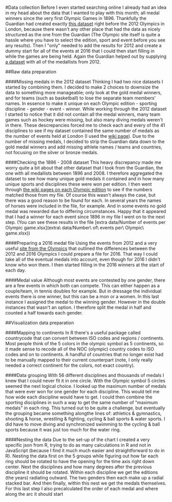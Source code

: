 #Data collection
Before I even started searching online I already had an idea in my head about the data that I wanted to play with this month; all medal winners since the very first Olympic Games in 1896. Thankfully the Guardian had created exactly [this dataset](https://www.theguardian.com/sport/datablog/2012/jun/25/olympic-medal-winner-list-data) right before the 2012 Olympics in London, because there wasn't any other place that had the data as nicely structured as the one from the Guardian (The Olympic site itself is quite a hassle where you have to select the edition, sport and event before you see any results).
Then I "only" needed to add the results for 2012 and create a dummy start for all of the events at 2016 that I could then start filling in while the games are being held. Again the Guardian helped out by supplying [a dataset](https://www.theguardian.com/sport/datablog/2012/aug/10/olympics-2012-list-medal-winners) with all of the medallists from 2012.

##Raw data preparation

####Missing medals in the 2012 dataset
Thinking I had two nice datasets I started by combining them. I decided to make 2 choices to downsize the data to something more manageable; only look at the gold medal winners, and for teams (such as basketball) to lose the separate team members' names. In essence to make it unique on each Olympic edition - sporting discipline - gender - event - winner. While working through the 2012 dataset I started to notice that it did not contain all the medal winners, many team games such as hockey were missing, but also many diving medals weren't in there. These descrepancies forced me to check each and every of the 41 disciplines to see if my dataset contained the same number of medals as the number of events held at London (I used the [wiki page](https://en.wikipedia.org/wiki/List_of_2012_Summer_Olympics_medal_winners)). Due to the number of missing medals, I decided to strip the Guardian data down to the gold medal winners and add missing athlete names / teams and countries, not focusing on the silver or bronze medals. 

####Checking the 1896 - 2008 dataset
This heavy discrepancy made me worry quite a bit about that other dataset that I took from the Guardian, the one with all medallists between 1896 and 2008. I therefore aggregated the dataset to see how many unique gold medals it contained and in how many unique sports and disciplines these were won per edition. I then went through [the wiki pages on each Olympic edition](https://en.wikipedia.org/wiki/2012_Summer_Olympics#Sports) to see if the numbers matched those from my file. Of course this wasn't always the case, but there was a good reason to be found for each. In several years the names of horses were included in the file, for example. And in some events no gold medal was rewarded due to differing circumstances. Happy that it appeared that I had a winner for each event since 1896 in my file I went on to the next step. (You can see these results in the file [extra data/Number of events per Olympic game.xlsx](extra\ data/Number\ of\ events per\ Olympic\ game.xlsx))

####Preparing a 2016 medal file
Using the events from 2012 and a very useful [site from the Olympics](https://www.olympic.org/news/discover-the-changes-in-the-sports-programme-for-rio) that outlined the differences between the 2012 and 2016 Olympics I could prepare a file for 2016. That way I could take all of the eventual medals into account, even though for 2016 I didn't know who won them. I then started filling in the 2016 winners at the start of each day.

####Medal value
Although most events are contested by one gender, there are a few events in which both can compete. This can either happen as a couple/team, in tennis doubles for example. But in dressage the individual events there is one winner, but this can be a mon or a women. In this last instance I assigned the medal to the winning gender. However in the double instances that wasn't an option. I therefore split the medal in half and counted a half towards each gender.

##Visualization data preparation

####Mapping to continents
In R there's a useful package called countrycode that can convert between ISO codes and regions / continents. Most people think of the 5 colors in the olympic symbol as 5 continents, so it made sense to recode all of the NOC (olympic) country codes to ISO codes and on to continents. A handful of countries that no longer exist had to be manually mapped to their current counterpart (note, I only really needed a correct continent for the colors, not exact country).

####Data grouping
With 56 different disciplines and thousands of medals I knew that I could never fit it in one circle. With the Olympic symbol 5 circles seemed the next logical choice. I looked up the maximum number of medals that were ever won for one gender for each discipline. This would tell me how wide each discipline would have to get. I could then combine the sporting disciplines in such a way to get the same number of "maximum medals" in each ring.
This turned out to be quite a challenge, but eventually the grouping became something alongthe lines of: athletics & gymnastics, shooting & horse, wrestling & fighting, cycling & ball sports & water sports. I did have to move diving and synchronized swimming to the cycling & ball sports because it was just too much for the water ring. 

####Nesting the data
Due to the set-up of the chart I created a very specific json from R, trying to do as many calculations in R and not in JavaScript (because I find it much much easier and straightforward to do in R). Nesting the data first on the 5 groups while figuring out how far each ring should be rotated to have the opening for the time axis right down center. Next the disciplines and how many degrees after the previous discipline it should be rotated. Within each discipline we get the editions (the years) radiating outward. The two genders then each make up a radial stacked bar. And then finally, within this nest we get the medals themselves. For this last step I also precalculated the order of each medal and where along the arc it should start